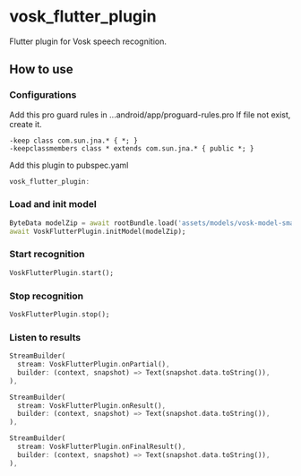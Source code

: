 # vosk_flutter_plugin

Flutter plugin for Vosk speech recognition.

## How to use

### Configurations
Add this pro guard rules in ...android/app/proguard-rules.pro
If file not exist, create it.
```properties
-keep class com.sun.jna.* { *; }
-keepclassmembers class * extends com.sun.jna.* { public *; }
```

Add this plugin to pubspec.yaml
```dart
vosk_flutter_plugin:
```

### Load and init model
```dart
ByteData modelZip = await rootBundle.load('assets/models/vosk-model-small-en-us-0.15.zip');
await VoskFlutterPlugin.initModel(modelZip);
```

### Start recognition
```dart
VoskFlutterPlugin.start();
```

### Stop recognition
```dart
VoskFlutterPlugin.stop();
```

### Listen to results
```dart
StreamBuilder(
  stream: VoskFlutterPlugin.onPartial(),
  builder: (context, snapshot) => Text(snapshot.data.toString()),
),

StreamBuilder(
  stream: VoskFlutterPlugin.onResult(),
  builder: (context, snapshot) => Text(snapshot.data.toString()),
),

StreamBuilder(
  stream: VoskFlutterPlugin.onFinalResult(),
  builder: (context, snapshot) => Text(snapshot.data.toString()),
),
```

